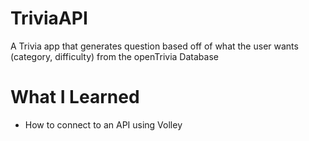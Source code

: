 # TriviaAPI
A Trivia app that generates question based off of what the user wants (category, difficulty) from the openTrivia Database 

# What I Learned
- How to connect to an API using Volley
